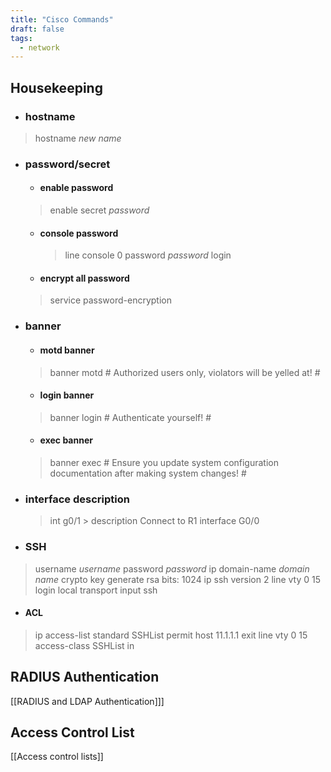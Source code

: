 ```yaml
---
title: "Cisco Commands"
draft: false
tags:
  - network
---
```

 
## Housekeeping
- ### hostname
> hostname *new name*
- ### password/secret
	- #### enable password
	 > enable secret *password*
	- #### console password
	  > line console 0
	   >  password *password*
	   >  login
	- #### encrypt all password
	 > service password-encryption
- ### banner
	- #### motd banner
	 > banner motd # Authorized users only, violators will be yelled at! #
	- #### login banner 
	 > banner login # Authenticate yourself! #
	- #### exec banner 
	 > banner exec # Ensure you update system configuration documentation after making system changes! #
	 > 
- ### interface description
	 > int g0/1
	  > description Connect to R1 interface G0/0
- ### SSH
 > username *username* password *password*
 > ip domain-name *domain name*
 > crypto key generate rsa
 > bits: 1024
 > ip ssh version 2
 > line vty 0 15
 > login local
 > transport input ssh
 - #### ACL
  > ip access-list standard SSHList
  > permit host 11.1.1.1
  > exit
  > line vty 0 15
  > access-class SSHList in
## RADIUS Authentication
[[RADIUS and LDAP Authentication]]]
## Access Control List
[[Access control lists]]
